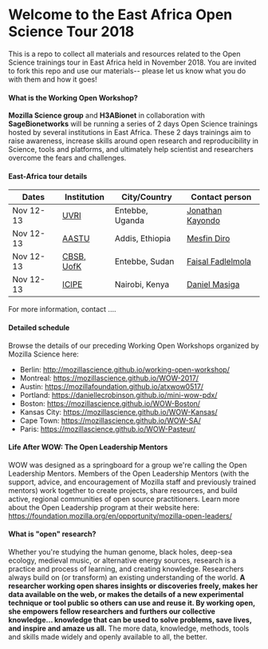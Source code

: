 # Welcome to the East Africa Open Science Tour 2018

This is a repo to collect all materials and resources related to the Open Science trainings tour in East Africa held in November 2018.  You are invited to fork this repo and use our materials-- please let us know what you do with them and how it goes!


#### What is the Working Open Workshop?

**Mozilla Science group** and **H3ABionet** in collaboration with **SageBionetworks** will be running a series of 2 days Open Science trainings hosted by several institutions in East Africa. 
These 2 days trainings aim to raise awareness, increase skills around open research and reproducibility in Science, tools and platforms,  and ultimately help scientist and researchers overcome the fears and challenges. 

#### East-Africa tour details

| Dates | Institution | City/Country |Contact person |
| ------------- | ------------- |------------- |------------- |
| Nov 12-13 | [UVRI]()|Entebbe, Uganda|[Jonathan Kayondo](jkayondo@gmail.com)| 
| Nov 12-13 | [AASTU]()|Addis, Ethiopia|[Mesfin Diro](http://mesfin.diro@aau.edu.et )| 
| Nov 12-13 | [CBSB, UofK]()|Entebbe, Sudan|[Faisal Fadlelmola](faisal.mohamed@hotmail.com)| 
| Nov 12-13 | [ICIPE]()|Nairobi, Kenya|[Daniel Masiga]()| 

For more information, contact ....


#### Detailed schedule

Browse the details of our preceding Working Open Workshops organized by Mozilla Science here:

* Berlin: http://mozillascience.github.io/working-open-workshop/
* Montreal: https://mozillascience.github.io/WOW-2017/
* Austin: https://mozillafoundation.github.io/atxwow0517/
* Portland: https://daniellecrobinson.github.io/mini-wow-pdx/
* Boston: https://mozillascience.github.io/WOW-Boston/
* Kansas City: https://mozillascience.github.io/WOW-Kansas/
* Cape Town: https://mozillascience.github.io/WOW-SA/
* Paris: https://mozillascience.github.io/WOW-Pasteur/

#### Life After WOW: The Open Leadership Mentors

WOW was designed as a springboard for a group we're calling the Open Leadership Mentors. Members of the Open Leadership Mentors (with the support, advice, and encouragement of Mozilla staff and previously trained mentors) work together to create projects, share resources, and build active, regional communities of open source practitioners. Learn more about the Open Leadership program at their website here: https://foundation.mozilla.org/en/opportunity/mozilla-open-leaders/

#### What is "open" research?

Whether you're studying the human genome, black holes, deep-sea ecology, medieval music, or alternative energy sources, research is a practice and process of learning, and creating knowledge. Researchers always build on (or transform) an existing understanding of the world. **A researcher working open shares insights or discoveries freely, makes her data available on the web, or makes the details of a new experimental technique or tool public so others can use and reuse it. By working open, she empowers fellow researchers and furthers our collective knowledge... knowledge that can be used to solve problems, save lives, and inspire and amaze us all.** The more data, knowledge, methods, tools and skills made widely and openly available to all, the better.  
